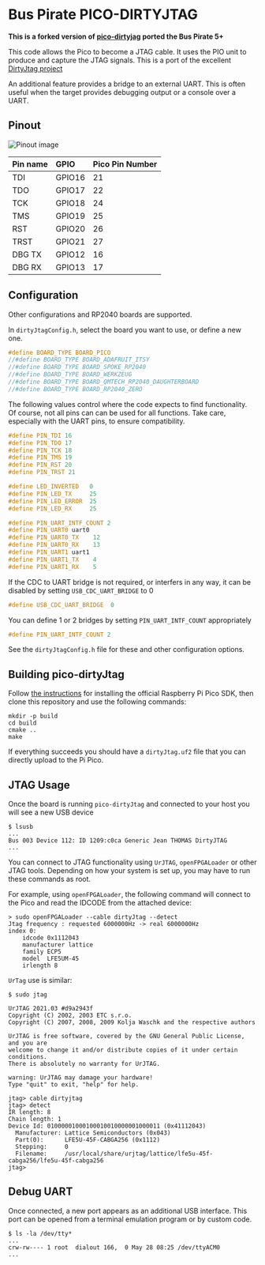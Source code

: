 # Bus Pirate PICO-DIRTYJTAG

**This is a forked version of [pico-dirtyjag](https://github.com/phdussud/pico-dirtyJtag) ported the Bus Pirate 5+**

This code allows the Pico to become a JTAG cable.  It uses the PIO unit to produce and capture the JTAG signals.  This is a port of the excellent [DirtyJtag project](https://github.com/jeanthom/DirtyJTAG)

An additional feature provides a bridge to an external UART.  This is often useful when the target provides debugging output or a console over a UART.

## Pinout

![Pinout image](doc/detailed_pinout.png)


| Pin name | GPIO   | Pico Pin Number |
|:---------|:-------| -          |
| TDI      | GPIO16 | 21         |
| TDO      | GPIO17 | 22         |
| TCK      | GPIO18 | 24         |
| TMS      | GPIO19 | 25         |
| RST      | GPIO20 | 26         |
| TRST     | GPIO21 | 27         |
| DBG TX   | GPIO12 | 16         |
| DBG RX   | GPIO13 | 17         |


## Configuration

Other configurations and RP2040 boards are supported.  

In `dirtyJtagConfig.h`, select the board you want to use, or define a new one.

``` C
#define BOARD_TYPE BOARD_PICO
//#define BOARD_TYPE BOARD_ADAFRUIT_ITSY
//#define BOARD_TYPE BOARD_SPOKE_RP2040
//#define BOARD_TYPE BOARD_WERKZEUG
//#define BOARD_TYPE BOARD_QMTECH_RP2040_DAUGHTERBOARD
//#define BOARD_TYPE BOARD_RP2040_ZERO
```

The following values control where the code expects to find functionality.  Of course, not all pins can can be used for all functions.  Take care, especially with the UART pins, to ensure compatibility.

``` C
#define PIN_TDI 16 
#define PIN_TDO 17
#define PIN_TCK 18
#define PIN_TMS 19
#define PIN_RST 20
#define PIN_TRST 21

#define LED_INVERTED   0
#define PIN_LED_TX     25
#define PIN_LED_ERROR  25
#define PIN_LED_RX     25

#define PIN_UART_INTF_COUNT 2
#define PIN_UART0 uart0
#define PIN_UART0_TX    12
#define PIN_UART0_RX    13
#define PIN_UART1 uart1
#define PIN_UART1_TX    4
#define PIN_UART1_RX    5
```

If the CDC to UART bridge is not required, or interfers in any way, it can be disabled by setting `USB_CDC_UART_BRIDGE` to 0

``` C
#define USB_CDC_UART_BRIDGE  0
```
You can define 1 or 2 bridges by setting `PIN_UART_INTF_COUNT` appropriately
``` C
#define PIN_UART_INTF_COUNT 2
```
See the `dirtyJtagConfig.h` file for these and other configuration options.

## Building pico-dirtyJtag

Follow [the instructions](https://github.com/raspberrypi/pico-sdk) for installing the official Raspberry Pi Pico SDK, then clone this repository and use the following commands:

```
mkdir -p build
cd build
cmake ..
make
```

If everything succeeds you should have a `dirtyJtag.uf2` file that you can directly upload to the Pi Pico.

## JTAG Usage

Once the board is running `pico-dirtyJtag` and connected to your host you will see a new USB device

```
$ lsusb
...
Bus 003 Device 112: ID 1209:c0ca Generic Jean THOMAS DirtyJTAG
...
```

You can connect to JTAG functionality using `UrJTAG`, `openFPGALoader` or other JTAG tools.  Depending on how your system is set up, you may have to run these commands as root.

For example, using `openFPGALoader`, the following command will connect to the Pico and read the IDCODE from the attached device:

```
> sudo openFPGALoader --cable dirtyJtag --detect
Jtag frequency : requested 6000000Hz -> real 6000000Hz
index 0:
	idcode 0x1112043
	manufacturer lattice
	family ECP5
	model  LFE5UM-45
	irlength 8
```

`UrTag` use is similar:

```
$ sudo jtag

UrJTAG 2021.03 #d9a2943f
Copyright (C) 2002, 2003 ETC s.r.o.
Copyright (C) 2007, 2008, 2009 Kolja Waschk and the respective authors

UrJTAG is free software, covered by the GNU General Public License, and you are
welcome to change it and/or distribute copies of it under certain conditions.
There is absolutely no warranty for UrJTAG.

warning: UrJTAG may damage your hardware!
Type "quit" to exit, "help" for help.

jtag> cable dirtyjtag
jtag> detect
IR length: 8
Chain length: 1
Device Id: 01000001000100010010000001000011 (0x41112043)
  Manufacturer: Lattice Semiconductors (0x043)
  Part(0):      LFE5U-45F-CABGA256 (0x1112)
  Stepping:     0
  Filename:     /usr/local/share/urjtag/lattice/lfe5u-45f-cabga256/lfe5u-45f-cabga256
jtag> 
```

## Debug UART

Once connected, a new port appears as an additional USB interface.  This port can be opened from a terminal emulation program or by custom code.

```
$ ls -la /dev/tty*
...
crw-rw---- 1 root  dialout 166,  0 May 28 08:25 /dev/ttyACM0
...
```
